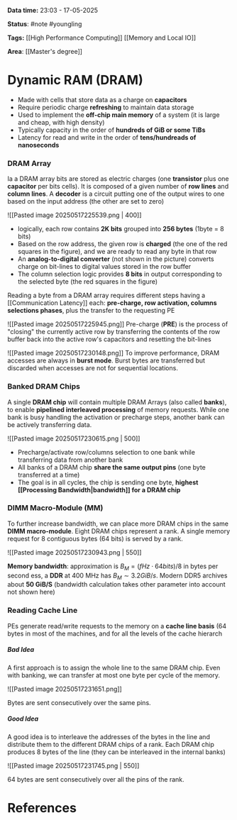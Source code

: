 **Data time:** 23:03 - 17-05-2025

**Status**: #note #youngling 

**Tags:** [[High Performance Computing]] [[Memory and Local IO]]

**Area**: [[Master's degree]]
# Dynamic RAM (DRAM)

- Made with cells that store data as a charge on **capacitors**
- Require periodic charge **refreshing** to maintain data storage
- Used to implement the **off-chip main memory** of a system (it is large and cheap, with high density)
- Typically capacity in the order of **hundreds of GiB or some TiBs**
- Latency for read and write in the order of **tens/hundreads of nanoseconds**
### DRAM Array
Ia a DRAM array bits are stored as electric charges (one **transistor** plus one **capacitor** per bits cells). It is composed of a given number of **row lines** and **column lines**. A **decoder** is a circuit putting one of the output wires to one based on the input address (the other are set to zero)

![[Pasted image 20250517225539.png | 400]]

- logically, each row contains **2K bits** grouped into **256 bytes** (1byte = 8 bits)
- Based on the row address, the given row is **charged** (the one of the red squares in the figure), and we are ready to read any byte in that row
- An **analog-to-digital converter** (not shown in the picture) converts charge on bit-lines to digital values stored in the row buffer
- The column selection logic provides **8 bits** in output corresponding to the selected byte (the red squares in the figure)

Reading a byte from a DRAM array requires different steps having a [[Communication Latency]] each: **pre-charge, row activation, columns selections phases**, plus the transfer to the requesting PE

![[Pasted image 20250517225945.png]]
Pre-charge (**PRE**) is the process of "closing" the currently active row by transferring the contents of the row buffer back into the active row's capacitors and resetting the bit-lines

![[Pasted image 20250517230148.png]]
To improve performance, DRAM accesses are always in **burst mode**. Burst bytes are transferred but discarded when accesses are not for sequential locations.

### Banked DRAM Chips
A single **DRAM chip** will contain multiple DRAM Arrays (also called **banks**), to enable **pipelined interleaved processing** of memory requests. While one bank is busy handling the activation or precharge steps, another bank can be actively transferring data.

![[Pasted image 20250517230615.png | 500]]

- Precharge/activate row/columns selection to one bank while transferring data from another bank
- All banks of a DRAM chip **share the same output pins** (one byte transferred at a time)
- The goal is in all cycles, the chip is sending one byte, **highest [[Processing Bandwidth|bandwidth]] for a DRAM chip**

### DIMM Macro-Module (MM)
To further increase bandwidth, we can place more DRAM chips in the same **DIMM macro-module**. Eight DRAM chips represent a rank. A single memory request for 8 contiguous bytes (64 bits) is served by a rank.

![[Pasted image 20250517230943.png | 550]]

**Memory bandwidth**: approximation is $B_M = (fHz \cdot 64 bits)/8$ in bytes per second ess, a **DDR** at 400 MHz has $B_M \sim 3.2 GiB/s$. Modern DDR5 archives about **50 GiB/S** (bandwidth calculation takes other parameter into account not shown here)

### Reading Cache Line
PEs generate read/write requests to the memory on a **cache line basis** (64 bytes in most of the machines, and for all the levels of the cache hierarch
##### Bad Idea
A first approach is to assign the whole line to the same DRAM chip. Even with banking, we can transfer at most one byte per cycle of the memory.

![[Pasted image 20250517231651.png]]

Bytes are sent consecutively over the same pins.
##### Good Idea
A good idea is to interleave the addresses of the bytes in the line and distribute them to the different DRAM chips of a rank. Each DRAM chip produces 8 bytes of the line (they can be interleaved in the internal banks)

![[Pasted image 20250517231745.png | 550]]

64 bytes are sent consecutively over all the pins of the rank.
# References
